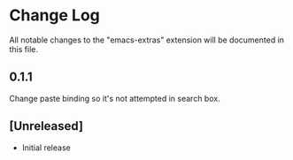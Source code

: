 # Change Log
All notable changes to the "emacs-extras" extension will be documented in this file.

## 0.1.1
Change paste binding so it's not attempted in search box.

## [Unreleased]
- Initial release

